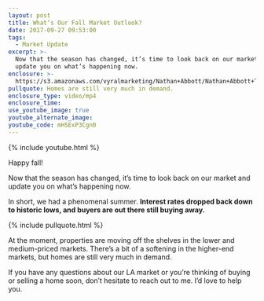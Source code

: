 ```yaml
---
layout: post
title: What’s Our Fall Market Outlook?
date: 2017-09-27 09:53:00
tags:
  - Market Update
excerpt: >-
  Now that the season has changed, it’s time to look back on our market and
  update you on what’s happening now.
enclosure: >-
  https://s3.amazonaws.com/vyralmarketing/Nathan+Abbott/Nathan+Abbott+Team-+Lovely+Paradise+Cove.mp4
pullquote: Homes are still very much in demand.
enclosure_type: video/mp4
enclosure_time:
use_youtube_image: true
youtube_alternate_image:
youtube_code: mHSExP3Cgn0
---
```



{% include youtube.html %}

Happy fall!

Now that the season has changed, it’s time to look back on our market and update you on what’s happening now.

In short, we had a phenomenal summer. **Interest rates dropped back down to historic lows, and buyers are out there still buying away.**

{% include pullquote.html %}

At the moment, properties are moving off the shelves in the lower and medium-priced markets. There’s a bit of a softening in the higher-end markets, but homes are still very much in demand.

If you have any questions about our LA market or you’re thinking of buying or selling a home soon, don’t hesitate to reach out to me. I’d love to help you.